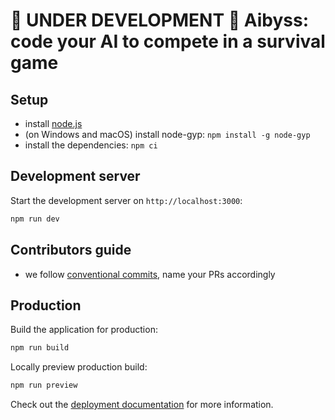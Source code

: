 # 🚧 UNDER DEVELOPMENT 🚧 Aibyss: code your AI to compete in a survival game

## Setup

- install [node.js](https://nodejs.org/en)
- (on Windows and macOS) install node-gyp: `npm install -g node-gyp`
- install the dependencies: `npm ci`

## Development server

Start the development server on `http://localhost:3000`:

```bash
npm run dev
```

## Contributors guide

- we follow [conventional commits](https://www.conventionalcommits.org/en/v1.0.0/), name your PRs accordingly

## Production

Build the application for production:

```bash
npm run build
```

Locally preview production build:

```bash
npm run preview
```

Check out the [deployment documentation](https://nuxt.com/docs/getting-started/deployment) for more information.
